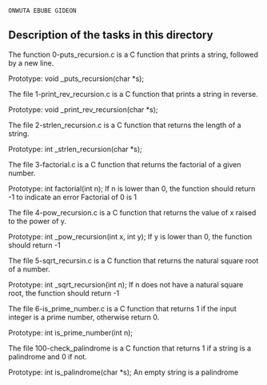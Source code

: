 ```
ONWUTA EBUBE GIDEON
```
## Description of the tasks in this directory


The function 0-puts_recursion.c is a C function that prints a string, followed by a new line.

Prototype: void _puts_recursion(char *s);

The file 1-print_rev_recursion.c is a C function that prints a string in reverse.

Prototype: void _print_rev_recursion(char *s);

The file 2-strlen_recursion.c is a C function that returns the length of a string.

Prototype: int _strlen_recursion(char *s);

The file 3-factorial.c is a C function that returns the factorial of a given number.

Prototype: int factorial(int n);
If n is lower than 0, the function should return -1 to indicate an error
Factorial of 0 is 1

The file 4-pow_recursion.c is a C function that returns the value of x raised to the power of y.

Prototype: int _pow_recursion(int x, int y);
If y is lower than 0, the function should return -1

The file 5-sqrt_recursin.c is a C function that returns the natural square root of a number.

Prototype: int _sqrt_recursion(int n);
If n does not have a natural square root, the function should return -1

The file 6-is_prime_number.c is a C function that returns 1 if the input integer is a prime number, otherwise return 0.

Prototype: int is_prime_number(int n);

The file 100-check_palindrome is a C function that returns 1 if a string is a palindrome and 0 if not.

Prototype: int is_palindrome(char *s);
An empty string is a palindrome

